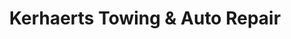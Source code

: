 ---
title: "Kerhaerts Towing & Auto Repair"
url: /rochester/kerhaerts-towing-und-auto-repair/
shop: Autowerkstatt
---